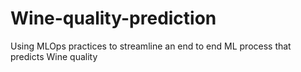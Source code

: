 # Wine-quality-prediction
Using MLOps practices to streamline an end to end ML process that predicts Wine quality
